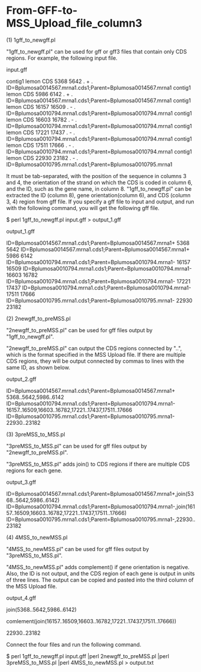 # From-GFF-to-MSS_Upload_file_column3
(1) 1gff_to_newgff.pl

"1gff_to_newgff.pl" can be used for gff or gff3 files that contain only CDS regions. For example, the following input file. 

input.gff

contig1	lemon	CDS	5368	5642	.	+	.	ID=Bplumosa0014567.mrna1.cds1;Parent=Bplumosa0014567.mrna1
contig1	lemon	CDS	5986	6142	.	+	.	ID=Bplumosa0014567.mrna1.cds1;Parent=Bplumosa0014567.mrna1
contig1	lemon	CDS	16157	16509	.	-	.	ID=Bplumosa0010794.mrna1.cds1;Parent=Bplumosa0010794.mrna1
contig1	lemon	CDS	16603	16782	.	-	.	ID=Bplumosa0010794.mrna1.cds1;Parent=Bplumosa0010794.mrna1
contig1	lemon	CDS	17221	17437	.	-	.	ID=Bplumosa0010794.mrna1.cds1;Parent=Bplumosa0010794.mrna1
contig1	lemon	CDS	17511	17666	.	-	.	ID=Bplumosa0010794.mrna1.cds1;Parent=Bplumosa0010794.mrna1
contig1	lemon	CDS	22930	23182	.	-	.	ID=Bplumosa0010795.mrna1.cds1;Parent=Bplumosa0010795.mrna1

It must be tab-separated, with the position of the sequence in columns 3 and 4, the orientation of the strand on which the CDS is coded in column 6, and the ID, such as the gene name, in column 8.
"1gff_to_newgff.pl" can be extracted the ID (column 8), gene orientation(column 6), and CDS (column 3, 4) region from gff file. If you specify a gff file to input and output, and run with the following command, you will get the following gff file.

$ perl 1gff_to_newgff.pl input.gff > output_1.gff

output_1.gff 

ID=Bplumosa0014567.mrna1.cds1;Parent=Bplumosa0014567.mrna1+ 5368 5642
ID=Bplumosa0014567.mrna1.cds1;Parent=Bplumosa0014567.mrna1+ 5986 6142
ID=Bplumosa0010794.mrna1.cds1;Parent=Bplumosa0010794.mrna1- 16157 16509
ID=Bplumosa0010794.mrna1.cds1;Parent=Bplumosa0010794.mrna1- 16603 16782
ID=Bplumosa0010794.mrna1.cds1;Parent=Bplumosa0010794.mrna1- 17221 17437
ID=Bplumosa0010794.mrna1.cds1;Parent=Bplumosa0010794.mrna1- 17511 17666
ID=Bplumosa0010795.mrna1.cds1;Parent=Bplumosa0010795.mrna1- 22930 23182

(2) 2newgff_to_preMSS.pl

"2newgff_to_preMSS.pl" can be used for gff files output by "1gff_to_newgff.pl". 

"2newgff_to_preMSS.pl" can output the CDS regions connected by "..", which is the format specified in the MSS Upload file. If there are multiple CDS regions, they will be output connected by commas to lines with the same ID, as shown below.

output_2.gff

ID=Bplumosa0014567.mrna1.cds1;Parent=Bplumosa0014567.mrna1+ 5368..5642,5986..6142
ID=Bplumosa0010794.mrna1.cds1;Parent=Bplumosa0010794.mrna1- 16157..16509,16603..16782,17221..17437,17511..17666
ID=Bplumosa0010795.mrna1.cds1;Parent=Bplumosa0010795.mrna1- 22930..23182

(3) 3preMSS_to_MSS.pl

"3preMSS_to_MSS.pl" can be used for gff files output by "2newgff_to_preMSS.pl". 

"3preMSS_to_MSS.pl" adds join() to CDS regions if there are multiple CDS regions for each gene. 

output_3.gff

ID=Bplumosa0014567.mrna1.cds1;Parent=Bplumosa0014567.mrna1+,join(5368..5642,5986..6142)
ID=Bplumosa0010794.mrna1.cds1;Parent=Bplumosa0010794.mrna1-,join(16157..16509,16603..16782,17221..17437,17511..17666)
ID=Bplumosa0010795.mrna1.cds1;Parent=Bplumosa0010795.mrna1-,22930..23182

(4) 4MSS_to_newMSS.pl


"4MSS_to_newMSS.pl" can be used for gff files output by "3preMSS_to_MSS.pl". 

"4MSS_to_newMSS.pl" adds complement() if gene orientation is negative. Also, the ID is not output, and the CDS region of each gene is output in units of three lines. The output can be copied and pasted into the third column of the MSS Upload file.

output_4.gff

join(5368..5642,5986..6142)

comlement(join(16157..16509,16603..16782,17221..17437,17511..17666))

22930..23182


Connect the four files and run the following command.

$ perl 1gff_to_newgff.pl input.gff |perl 2newgff_to_preMSS.pl |perl 3preMSS_to_MSS.pl |perl 4MSS_to_newMSS.pl > output.txt




